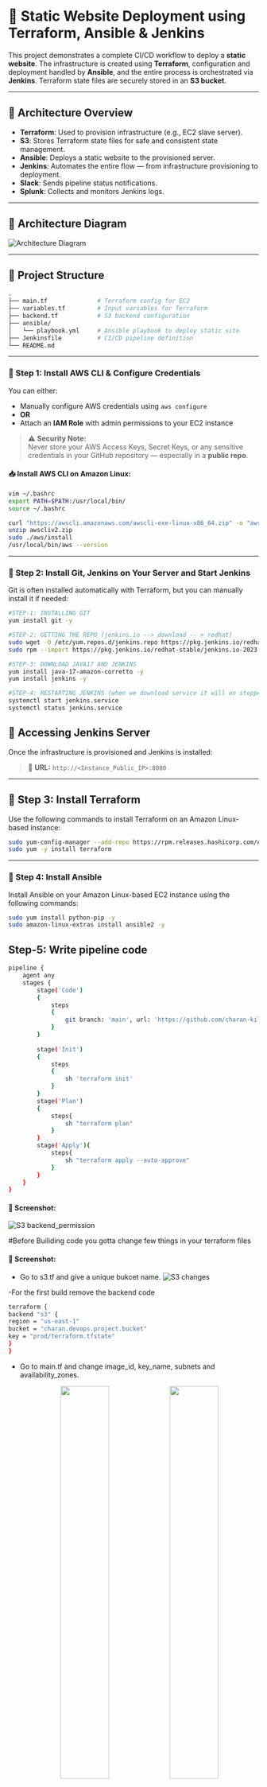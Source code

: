 # 🚀 Static Website Deployment using Terraform, Ansible & Jenkins

This project demonstrates a complete CI/CD workflow to deploy a **static website**. The infrastructure is created using **Terraform**, configuration and deployment handled by **Ansible**, and the entire process is orchestrated via **Jenkins**. Terraform state files are securely stored in an **S3 bucket**.

---

## 🧱 Architecture Overview

- **Terraform**: Used to provision infrastructure (e.g., EC2 slave server).
- **S3**: Stores Terraform state files for safe and consistent state management.
- **Ansible**: Deploys a static website to the provisioned server.
- **Jenkins**: Automates the entire flow — from infrastructure provisioning to deployment.
- **Slack**: Sends pipeline status notifications.
- **Splunk**: Collects and monitors Jenkins logs.

---
## 📸 Architecture Diagram

![Architecture Diagram](docs/assets/arch.png)

---

## 📂 Project Structure

```bash
.
├── main.tf              # Terraform config for EC2
├── variables.tf         # Input variables for Terraform
├── backend.tf           # S3 backend configuration
├── ansible/
│   └── playbook.yml     # Ansible playbook to deploy static site
├── Jenkinsfile          # CI/CD pipeline definition
└── README.md
```

---

### 🧰 Step 1: Install AWS CLI & Configure Credentials

You can either:

- Manually configure AWS credentials using `aws configure`
- **OR**
- Attach an **IAM Role** with admin permissions to your EC2 instance

> ⚠️ **Security Note:**  
> Never store your AWS Access Keys, Secret Keys, or any sensitive credentials in your GitHub repository — especially in a **public repo**.  

#### 📥 Install AWS CLI on Amazon Linux:

```bash
vim ~/.bashrc
export PATH=$PATH:/usr/local/bin/
source ~/.bashrc

curl "https://awscli.amazonaws.com/awscli-exe-linux-x86_64.zip" -o "awscliv2.zip"
unzip awscliv2.zip
sudo ./aws/install
/usr/local/bin/aws --version
```

---

### 🧰 Step 2: Install Git, Jenkins on Your Server and Start Jenkins

Git is often installed automatically with Terraform, but you can manually install it if needed:

```bash
#STEP-1: INSTALLING GIT
yum install git -y

#STEP-2: GETTING THE REPO (jenkins.io --> download -- > redhat)
sudo wget -O /etc/yum.repos.d/jenkins.repo https://pkg.jenkins.io/redhat-stable/jenkins.repo
sudo rpm --import https://pkg.jenkins.io/redhat-stable/jenkins.io-2023.key

#STEP-3: DOWNLOAD JAVA17 AND JENKINS
yum install java-17-amazon-corretto -y
yum install jenkins -y

#STEP-4: RESTARTING JENKINS (when we download service it will on stopped state)
systemctl start jenkins.service
systemctl status jenkins.service
```
## 🔗 Accessing Jenkins Server
Once the infrastructure is provisioned and Jenkins is installed:

> 📍 **URL:** `http://<Instance_Public_IP>:8080`

---

## 🧰 Step 3: Install Terraform

Use the following commands to install Terraform on an Amazon Linux-based instance:

```bash
sudo yum-config-manager --add-repo https://rpm.releases.hashicorp.com/AmazonLinux/hashicorp.repo
sudo yum -y install terraform
```

---

### 🧰 Step 4: Install Ansible

Install Ansible on your Amazon Linux-based EC2 instance using the following commands:

```bash
sudo yum install python-pip -y
sudo amazon-linux-extras install ansible2 -y
```

## Step-5: Write pipeline code
```bash
pipeline {
    agent any
    stages {
        stage('Code') 
        {
            steps 
            {
                git branch: 'main', url: 'https://github.com/charan-kilana/Terraform-Ansible-Jenkins-pipeline.git'
            }
        }
        
        stage('Init')
        {
            steps
            {
                sh 'terraform init'
            }
        }
        stage('Plan')
        {
            steps{
                sh "terraform plan"
            }
        }
        stage('Apply'){
            steps{
                sh "terraform apply --auto-approve"
            }
        }
    }
}
```

#### 📸 Screenshot:
![S3 backend_permission](docs/assets/pipeline_status.png)

#Before Builiding code you gotta change few things in your terraform files

#### 📸 Screenshot:
- Go to s3.tf and give a unique bukcet name.
  ![S3 changes](docs/assets/s3_change.png)
  
-For the first build remove the backend code
```bash
terraform {
backend "s3" {
region = "us-east-1"
bucket = "charan.devops.project.bucket"
key = "prod/terraform.tfstate"
}
}
```

- Go to main.tf and change image_id, key_name, subnets and availability_zones.
  <p align="center">
  <img src="docs/assets/main_1.png" width="45%"/>
  <img src="docs/assets/main_2.png" width="45%"/>
</p>

---


### 🧰 Step 5: Configure S3 Backend for Storing State Files

Once your pipeline is successful and the S3 bucket is created, you can configure Terraform to use **remote state storage** in an S3 bucket by adding the following to `s3.tf`:

```bash
terraform {
backend "s3" {
region = "us-east-1"
bucket = "charan.devops.project.bucket"
key = "prod/terraform.tfstate"
}
}
```

---

### 🧰 Step 6: Automate `terraform init` Confirmation for S3 Backend

When you configure the S3 backend in Terraform, running `terraform init` will prompt:

> `Do you want to migrate your state from local to remote (yes/no)?`

To automate this step in a pipeline (or shell script), you can echo `yes` into the command:

```bash
script
    {
    sh 'echo -e "yes\n" | terraform init'
    }
```

#### 📸 Screenshot:
![S3 backend_permission](docs/assets/yes_tf_s3.png)

#### 📸 Screenshot:
![S3 Bucket](docs/assets/s3_bucket.png)

---


### 🧰 Step 7: Ansible Without Traditional Master-Slave Setup

Typically, before running an Ansible playbook, we:
- Set up a **master-slave architecture**
- Configure the **static inventory file** with IP addresses
- Handle **user creation**, **password authentication**, and **SSH key setup**

> ❗ But in this project, we’re **not following** the traditional Ansible master-slave setup.

---

### 🛠️ Requirement for Dynamic Inventory: Install `boto3`

If you're planning to use **Ansible dynamic inventory with AWS EC2**, you must install the **`boto3`** Python module on your Jenkins server (or wherever Ansible is run).

`boto3` is the **AWS SDK for Python** and is required by Ansible to fetch EC2 instance data dynamically.

#### 📦 Install `boto3` using pip:

```bash
sudo pip install boto3
```

### ⚙️ Configure Ansible for Dynamic Inventory with AWS EC2

Follow these steps to set up dynamic inventory using the AWS EC2 plugin:

#### 🔧 Step-by-Step:

1. **Go to the default Ansible config directory:**
   
- Go to default path **cd /etc/ansible/**
- Open ansible.cfg
- Define dynamic inventory
  inventory    =  /opt/ansible/inventory/aws_ec2.yml
- Add host_key_checking as false
  host_key_checking    =  False

- go to line number 330 and enable plugins **enable_plugins = aws_ec2**.  
  Our slave server info will be present in the aws_ec2.yaml
  
<p align="center">
  <img src="docs/assets/ansible_inv.png" width="45%"/>
  <img src="docs/assets/ansible_inv_2.png" width="45%"/>
</p>

2. Plugin Creation **/opt/ansible/inventory/aws_ec2.yml**

- Go to **cd /opt/**
- Create a folder ansible
  **mkdir ansible**
- Create a folder in ansible named inventory
  **cd ansible
  mkdir inventory**
- Write a plugin in **aws_ec2.yml**
  
```bash
---
plugin: aws_ec2
regions:
  - us-east-1
filters:
  tag:aws:autoscaling:groupName: web-server-asg        # Filtering slaves using tags
```

#### 📸 Screenshot:
![aws_ec2_plugin](docs/assets/aws_plugin.png)

- Go to cd /etc/ansible/ and copy the key-pair in that path.
  vim  **march.pem** and add the .pem file

  #### 📸 Screenshot:
  ![march key](docs/assets/add_key.png)

---

---

### 🧰 Step 8: Add Ansible Stage in Jenkins Pipeline

To run the Ansible playbook as part of your Jenkins pipeline, add the following stage to your `Jenkinsfile`:

```bash
stage("AnsiblePipeline") {
    steps {
        sh 'ansible-playbook -i /opt/ansible/inventory/aws_ec2.yml /var/lib/jenkins/workspace/My_Deployment-1/ansible/deployment.yml'
    }
}
```

---

> 📝 **Note:**  
> Before building the pipeline, make sure to update a few values in the **`ansible/deployment.yaml`** file.

### 🔑 Update the Key Name

- Change the key name under the SSH connection section to match the key pair you're using for the EC2 instance.

#### 📸 Screenshot:
![Key Name Change](docs/assets/deployment_key_change.png)

---


### 🧰 Step 9: Build the Pipeline

Once all configurations are in place (Terraform, Ansible, backend, inventory, etc.), you can now trigger the pipeline from Jenkins.


---

### 🎉 Hurray! Application Deployed Successfully

Your static website has been successfully deployed!

👉 Take the **public IP** of either of the EC2 instances (created by Terraform), paste it in your browser, and access the application.

#### 📸 Screenshot:
![Hurray](docs/assets/hurray.png)

> ✅ You should see your deployed site running live on the EC2 instance!

  
---

### (Optional)
### Slack Integration for pipeline status
- Slack Integration is pretty straight forward and easy.
- You can add the below screen shot at end of the pipleine.

 #### 📸 Screenshot:
![Slack_Integration](docs/assets/slack_integ.png)
